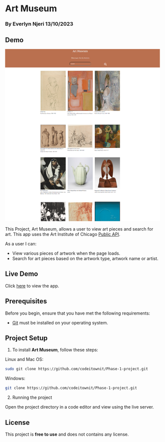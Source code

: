 # Art Museum

### By Everlyn Njeri 13/10/2023

## Demo

![ Demo-when page loads](./assets/demo-art-museum.png "Art museum Demo")


This Project, Art Museum, allows a user to view art pieces and search for art. This app uses the Art Institute of Chicago [Public API](https://api.artic.edu/docs "View Docs").

As a user I can:

* View various pieces of artwork when the page loads.
* Search for art pieces based on the artwork type, artwork name or artist.

## Live Demo

Click [here](https://codeitownit.github.io/Phase-1-project "here") to view the app.
  


## Prerequisites

Before you begin, ensure that you have met the following requirements:


* [Git](https://git-scm.com/downloads "Download Git") must be installed on your operating system.

## Project Setup

1. To install **Art Museum**, follow these steps:

Linux and Mac OS:

```bash
sudo git clone https://github.com/codeitownit/Phase-1-project.git
```

Windows:
```bash
git clone https://github.com/codeitownit/Phase-1-project.git
```

2. Running the project

Open the project directory in a code editor and view using the live server.

## License

This project is **free to use** and does not contains any license.
